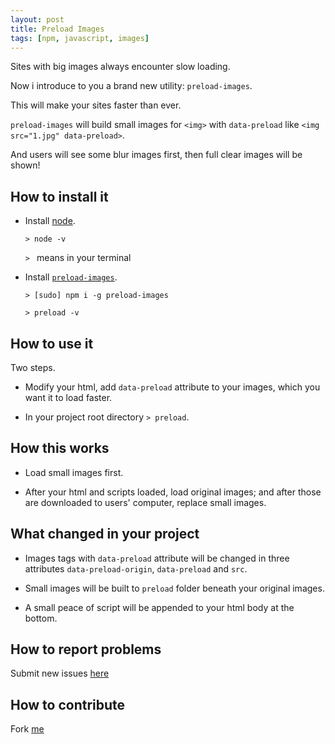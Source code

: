 ```yaml
---
layout: post
title: Preload Images
tags: [npm, javascript, images]
---
```


Sites with big images always encounter slow loading.

Now i introduce to you a brand new utility: `preload-images`.

This will make your sites faster than ever.

`preload-images` will build small images for `<img>` with `data-preload` like `<img src="1.jpg" data-preload>`.

And users will see some blur images first, then full clear images will be shown!

## How to install it

- Install [node](http://nodejs.org/).

    `> node -v`
    
    `> ` means in your terminal

- Install [`preload-images`](https://www.npmjs.com/package/preload-images).

    `> [sudo] npm i -g preload-images`
    
    `> preload -v`
    
## How to use it

Two steps.

- Modify your html, add `data-preload` attribute to your images, which you want it to load faster.

- In your project root directory `> preload`.

## How this works

- Load small images first.

- After your html and scripts loaded, load original images; and after those are downloaded to users' computer, replace small images.

## What changed in your project

- Images tags with `data-preload` attribute will be changed in three attributes `data-preload-origin`, `data-preload` and `src`.

- Small images will be built to `preload` folder beneath your original images.

- A small peace of script will be appended to your html body at the bottom.

## How to report problems

Submit new issues [here](https://github.com/event-lab/preload-images/issues)

## How to contribute

Fork [me](https://github.com/event-lab/preload-images)
